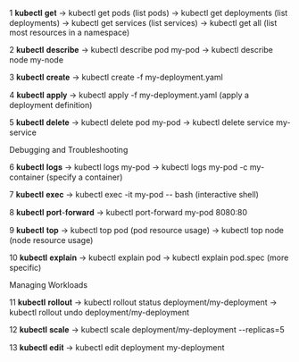 1 𝐤𝐮𝐛𝐞𝐜𝐭𝐥 𝐠𝐞𝐭
→ kubectl get pods (list pods)
→ kubectl get deployments (list deployments)
→ kubectl get services (list services)
→ kubectl get all (list most resources in a namespace)

2 𝐤𝐮𝐛𝐞𝐜𝐭𝐥 𝐝𝐞𝐬𝐜𝐫𝐢𝐛𝐞
→ kubectl describe pod my-pod
→ kubectl describe node my-node

3 𝐤𝐮𝐛𝐞𝐜𝐭𝐥 𝐜𝐫𝐞𝐚𝐭𝐞
→ kubectl create -f my-deployment.yaml

4 𝐤𝐮𝐛𝐞𝐜𝐭𝐥 𝐚𝐩𝐩𝐥𝐲
→ kubectl apply -f my-deployment.yaml (apply a deployment definition)

5 𝐤𝐮𝐛𝐞𝐜𝐭𝐥 𝐝𝐞𝐥𝐞𝐭𝐞
→ kubectl delete pod my-pod
→ kubectl delete service my-service

Debugging and Troubleshooting

6 𝐤𝐮𝐛𝐞𝐜𝐭𝐥 𝐥𝐨𝐠𝐬
→ kubectl logs my-pod
→ kubectl logs my-pod -c my-container (specify a container)

7 𝐤𝐮𝐛𝐞𝐜𝐭𝐥 𝐞𝐱𝐞𝐜
→ kubectl exec -it my-pod -- bash (interactive shell)

8 𝐤𝐮𝐛𝐞𝐜𝐭𝐥 𝐩𝐨𝐫𝐭-𝐟𝐨𝐫𝐰𝐚𝐫𝐝
→ kubectl port-forward my-pod 8080:80

9 𝐤𝐮𝐛𝐞𝐜𝐭𝐥 𝐭𝐨𝐩
→ kubectl top pod (pod resource usage) 
→ kubectl top node (node resource usage)

10 𝐤𝐮𝐛𝐞𝐜𝐭𝐥 𝐞𝐱𝐩𝐥𝐚𝐢𝐧
→ kubectl explain pod 
→ kubectl explain pod.spec (more specific)

Managing Workloads

11 𝐤𝐮𝐛𝐞𝐜𝐭𝐥 𝐫𝐨𝐥𝐥𝐨𝐮𝐭
→ kubectl rollout status deployment/my-deployment 
→ kubectl rollout undo deployment/my-deployment

12 𝐤𝐮𝐛𝐞𝐜𝐭𝐥 𝐬𝐜𝐚𝐥𝐞
→ kubectl scale deployment/my-deployment --replicas=5

13 𝐤𝐮𝐛𝐞𝐜𝐭𝐥 𝐞𝐝𝐢𝐭
→ kubectl edit deployment my-deployment
